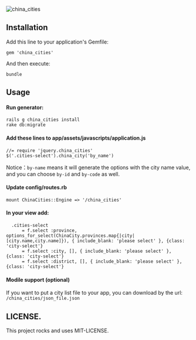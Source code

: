 
![china_cities](https://github.com/sharp/china_cities/blob/master/city.png)

## Installation

Add this line to your application's Gemfile:

    gem 'china_cities'


And then execute:

    bundle

## Usage

#### Run generator:

    rails g china_cities install
    rake db:migrate


#### Add these lines to app/assets/javascripts/application.js

    //= require 'jquery.china_cities'
    $('.cities-select').china_city('by_name')

Notice：`by-name` means it will generate the options with the city name value, and you can choose `by-id` and `by-code` as well.


#### Update config/routes.rb

    mount ChinaCities::Engine => '/china_cities'


#### In your view add:

```
  .cities-select
      = f.select :province, options_for_select(ChinaCity.provinces.map{|city|[city.name,city.name]}), { include_blank: 'please select' }, {class: 'city-select'}
      = f.select :city, [], { include_blank: 'please select' }, {class: 'city-select'}
      = f.select :district, [], { include_blank: 'please select' }, {class: 'city-select'}

```

#### Modile support (optional)

If you want to put a city list file to your app, you can download by the url: `/china_cities/json_file.json`


LICENSE.
-------------------------

This project rocks and uses MIT-LICENSE.
